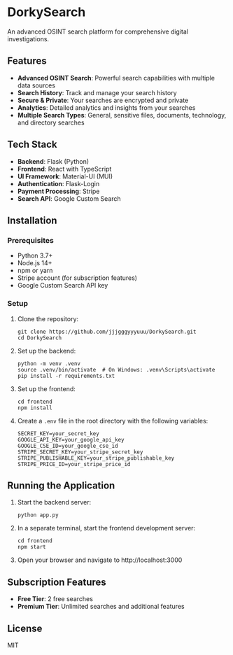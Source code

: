 # DorkySearch

An advanced OSINT search platform for comprehensive digital investigations.

## Features

- **Advanced OSINT Search**: Powerful search capabilities with multiple data sources
- **Search History**: Track and manage your search history
- **Secure & Private**: Your searches are encrypted and private
- **Analytics**: Detailed analytics and insights from your searches
- **Multiple Search Types**: General, sensitive files, documents, technology, and directory searches

## Tech Stack

- **Backend**: Flask (Python)
- **Frontend**: React with TypeScript
- **UI Framework**: Material-UI (MUI)
- **Authentication**: Flask-Login
- **Payment Processing**: Stripe
- **Search API**: Google Custom Search

## Installation

### Prerequisites

- Python 3.7+
- Node.js 14+
- npm or yarn
- Stripe account (for subscription features)
- Google Custom Search API key

### Setup

1. Clone the repository:
   ```
   git clone https://github.com/jjjgggyyyuuu/DorkySearch.git
   cd DorkySearch
   ```

2. Set up the backend:
   ```
   python -m venv .venv
   source .venv/bin/activate  # On Windows: .venv\Scripts\activate
   pip install -r requirements.txt
   ```

3. Set up the frontend:
   ```
   cd frontend
   npm install
   ```

4. Create a `.env` file in the root directory with the following variables:
   ```
   SECRET_KEY=your_secret_key
   GOOGLE_API_KEY=your_google_api_key
   GOOGLE_CSE_ID=your_google_cse_id
   STRIPE_SECRET_KEY=your_stripe_secret_key
   STRIPE_PUBLISHABLE_KEY=your_stripe_publishable_key
   STRIPE_PRICE_ID=your_stripe_price_id
   ```

## Running the Application

1. Start the backend server:
   ```
   python app.py
   ```

2. In a separate terminal, start the frontend development server:
   ```
   cd frontend
   npm start
   ```

3. Open your browser and navigate to http://localhost:3000

## Subscription Features

- **Free Tier**: 2 free searches
- **Premium Tier**: Unlimited searches and additional features

## License

MIT 